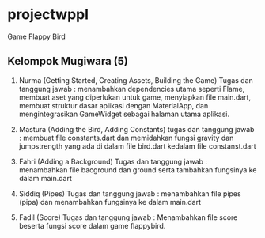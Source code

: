 # projectwppl

Game Flappy Bird

## Kelompok Mugiwara (5)

1. Nurma (Getting Started, Creating Assets, Building the Game)
    Tugas dan tanggung jawab : menambahkan dependencies utama seperti Flame, membuat aset yang diperlukan untuk game, menyiapkan file main.dart, membuat struktur dasar aplikasi dengan MaterialApp, dan mengintegrasikan GameWidget sebagai halaman utama aplikasi.

2. Mastura (Adding the Bird, Adding Constants)
    tugas dan tanggung jawab : membuat file constants.dart dan memidahkan fungsi gravity dan jumpstrength yang ada di dalam file bird.dart kedalam file constanst.dart

3. Fahri (Adding a Background)
    Tugas dan tanggung jawab : menambahkan file bacground dan ground serta tambahkan fungsinya ke dalam main.dart

4. Siddiq (Pipes)
    Tugas dan tanggung jawab : menambahkan file pipes (pipa) dan menambahkan fungsinya ke dalam main.dart

5. Fadil (Score)
    Tugas dan tanggung jawab : Menambahkan file score beserta fungsi score dalam game flappybird.
